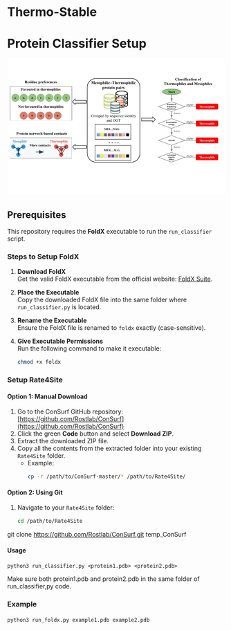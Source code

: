 # Thermo-Stable

# Protein Classifier Setup



![Wrok Flow](Image.png)
## Prerequisites
This repository requires the **FoldX** executable to run the `run_classifier` script.

### Steps to Setup FoldX

1. **Download FoldX**  
   Get the valid FoldX executable from the official website: [FoldX Suite](https://foldxsuite.crg.eu/).

2. **Place the Executable**  
   Copy the downloaded FoldX file into the same folder where `run_classifier.py` is located.

3. **Rename the Executable**  
   Ensure the FoldX file is renamed to `foldx` exactly (case-sensitive).

4. **Give Executable Permissions**  
   Run the following command to make it executable:
   ```bash
   chmod +x foldx

### Setup Rate4Site

#### Option 1: Manual Download

1. Go to the ConSurf GitHub repository: [https://github.com/Rostlab/ConSurf](https://github.com/Rostlab/ConSurf)  
2. Click the green **Code** button and select **Download ZIP**.  
3. Extract the downloaded ZIP file.  
4. Copy all the contents from the extracted folder into your existing `Rate4Site` folder.  
   - Example:
     ```bash
     cp -r /path/to/ConSurf-master/* /path/to/Rate4Site/
     ```

#### Option 2: Using Git

1. Navigate to your `Rate4Site` folder:
   ```bash
   cd /path/to/Rate4Site

git clone https://github.com/Rostlab/ConSurf.git temp_ConSurf

#### Usage
`python3 run_classifier.py <protein1.pdb> <protein2.pdb>` 

Make sure both protein1.pdb and protein2.pdb in the same folder of run_classifier,py code.

### Example 
`python3 run_foldx.py example1.pdb example2.pdb`









